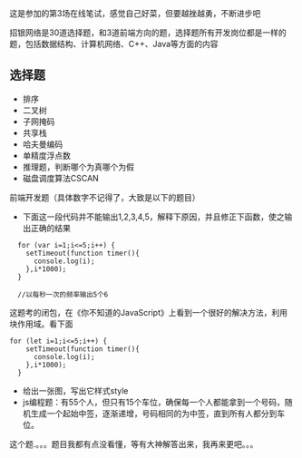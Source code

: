 这是参加的第3场在线笔试，感觉自己好菜，但要越挫越勇，不断进步吧

招银网络是30道选择题，和3道前端方向的题，选择题所有开发岗位都是一样的题，包括数据结构、计算机网络、C++、Java等方面的内容

选择题
---
* 排序
* 二叉树
* 子网掩码
* 共享栈
* 哈夫曼编码
* 单精度浮点数
* 推理题，判断哪个为真哪个为假
* 磁盘调度算法CSCAN

前端开发题（具体数字不记得了，大致是以下的题目）
* 下面这一段代码并不能输出1,2,3,4,5，解释下原因，并且修正下函数，使之输出正确的结果

```
  for (var i=1;i<=5;i++) {
    setTimeout(function timer(){
      console.log(i);
    },i*1000);
  }
  
  //以每秒一次的频率输出5个6
```

这题考的闭包，在《你不知道的JavaScript》上看到一个很好的解决方法，利用块作用域。看下面
```
for (let i=1;i<=5;i++) {
    setTimeout(function timer(){
      console.log(i);
    },i*1000);
  }
```
* 给出一张图，写出它样式style
* js编程题：有55个人，但只有15个车位，确保每一个人都能拿到一个号码，随机生成一个起始中签，逐渐递增，号码相同的为中签，直到所有人都分到车位。

这个题.。。。题目我都有点没看懂，等有大神解答出来，我再来更吧。。。
